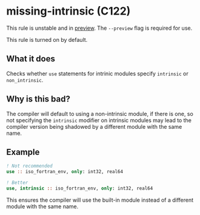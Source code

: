 # missing-intrinsic (C122)
This rule is unstable and in [preview](../preview.md). The `--preview` flag is required for use.

This rule is turned on by default.

## What it does
Checks whether `use` statements for intrinic modules specify `intrinsic` or
`non_intrinsic`.

## Why is this bad?
The compiler will default to using a non-intrinsic module, if there is one,
so not specifying the `intrinsic` modifier on intrinsic modules may lead to
the compiler version being shadowed by a different module with the same name.

## Example
```f90
! Not recommended
use :: iso_fortran_env, only: int32, real64

! Better
use, intrinsic :: iso_fortran_env, only: int32, real64
```

This ensures the compiler will use the built-in module instead of a different
module with the same name.